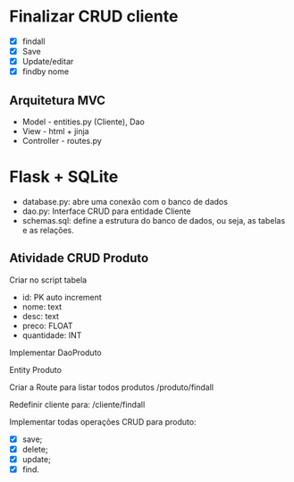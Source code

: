 
# Finalizar CRUD cliente
- [x] findall
- [x] Save
- [x] Update/editar
- [x] findby nome

## Arquitetura MVC
- Model - entities.py (Cliente), Dao
- View - html + jinja
- Controller - routes.py

# Flask + SQLite
- database.py: abre uma conexão com o banco de dados
- dao.py: Interface CRUD para entidade Cliente
- schemas.sql: define a estrutura do banco de dados,
ou seja, as tabelas e as relações.

## Atividade CRUD Produto
Criar no script tabela
- id:  PK auto increment
- nome: text
- desc: text
- preco: FLOAT
- quantidade: INT

Implementar DaoProduto

Entity Produto

Criar a Route para listar todos produtos
/produto/findall

Redefinir cliente para:
/cliente/findall

Implementar todas operações CRUD para produto: 
- [x] save; 
- [x] delete;
- [x] update;
- [x] find.
